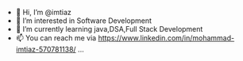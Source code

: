 - 👋 Hi, I’m @imtiaz
- 👀 I’m interested in Software Development
- 🌱 I’m currently learning java,DSA,Full Stack Development
- 📫 You can reach me via https://www.linkedin.com/in/mohammad-imtiaz-570781138/ ...

<!---
imtiazalisultan/imtiazalisultan is a ✨ special ✨ repository because its `README.md` (this file) appears on your GitHub profile.
You can click the Preview link to take a look at your changes.
--->
